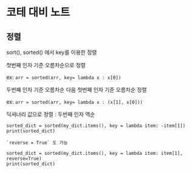 # 코테 대비 노트 

## 정렬
sort(), sorted() 에서 key를 이용한 정렬

첫번째 인자 기준 오름차순으로 정렬

ex: `arr = sorted(arr, key= lambda x : x[0])`

두번째 인자 기준 오름차순 다음 첫번째 인자 기준 오름차순 정렬

ex: `arr = sorted(arr, key= lambda x : (x[1], x[0]))`

딕셔너리 값으로 정렬 : 두번째 인자 역순

```
sorted_dict = sorted(my_dict.items(), key = lambda item: -item[1])
print(sorted_dict)
```

    `reverse = True` 도 가능
    
```
sorted_dict = sorted(my_dict.items(), key = lambda item: item[1], reverse=True)
print(sorted_dict)
```
